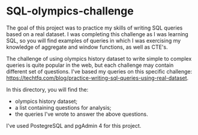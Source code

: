 # SQL-olympics-challenge

The goal of this project was to practice my skills of writing SQL queries based on a real dataset. I was completing this challenge as I was learning SQL, so you will find examples of queries in which I was exercising my knowledge of aggregate and window functions, as well as CTE's.

The challenge of using olympics history dataset to write simple to complex queries is quite popular in the web, but each challenge may contain different set of questions. I've based my queries on this specific challenge: https://techtfq.com/blog/practice-writing-sql-queries-using-real-dataset.

In this directory, you will find the:
- olympics history dataset;
- a list containing questions for analysis;
- the queries I've wrote to answer the above questions.

I've used PostegreSQL and pgAdmin 4 for this project.
